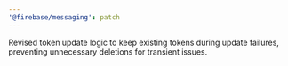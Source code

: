 ```yaml
---
'@firebase/messaging': patch
---
```


Revised token update logic to keep existing tokens during update failures, preventing unnecessary deletions for transient issues.
